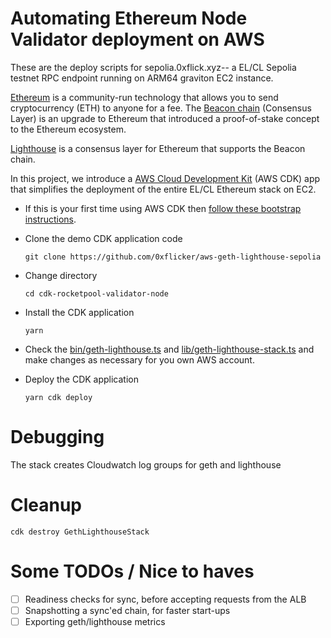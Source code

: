 # Automating Ethereum Node Validator deployment on AWS

These are the deploy scripts for sepolia.0xflick.xyz-- a EL/CL Sepolia testnet RPC endpoint running on ARM64 graviton EC2 instance.

[Ethereum](https://ethereum.org/) is a community-run technology that allows you to send cryptocurrency (ETH) to anyone for a fee. The [Beacon chain](https://ethereum.org/en/upgrades/beacon-chain/) (Consensus Layer) is an upgrade to Ethereum that introduced a proof-of-stake concept to the Ethereum ecosystem.

[Lighthouse](https://github.com/sigp/lighthouse) is a consensus layer for Ethereum that supports the Beacon chain.

In this project, we introduce a [AWS Cloud Development Kit](https://aws.amazon.com/cdk/) (AWS CDK) app that simplifies the deployment of the entire EL/CL Ethereum stack on EC2.

- If this is your first time using AWS CDK then [follow these bootstrap instructions](https://docs.aws.amazon.com/cdk/v2/guide/bootstrapping.html).

- Clone the demo CDK application code

  `git clone https://github.com/0xflicker/aws-geth-lighthouse-sepolia`

- Change directory

  `cd cdk-rocketpool-validator-node`

- Install the CDK application

  `yarn`

- Check the [bin/geth-lighthouse.ts](./bin/geth-lighthouse.ts) and [lib/geth-lighthouse-stack.ts](./lib/geth-lighthouse-stack.ts) and make changes as necessary for you own AWS account.

- Deploy the CDK application

  `yarn cdk deploy`

# Debugging

The stack creates Cloudwatch log groups for geth and lighthouse

# Cleanup

`cdk destroy GethLighthouseStack`

# Some TODOs / Nice to haves

- [ ] Readiness checks for sync, before accepting requests from the ALB
- [ ] Snapshotting a sync'ed chain, for faster start-ups
- [ ] Exporting geth/lighthouse metrics
